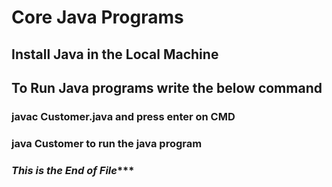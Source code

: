 # Core Java Programs

## Install Java in the Local Machine
## To Run Java programs write the below command

### javac Customer.java and press enter on CMD

### java Customer to run the java program

### ***This is the End of File******